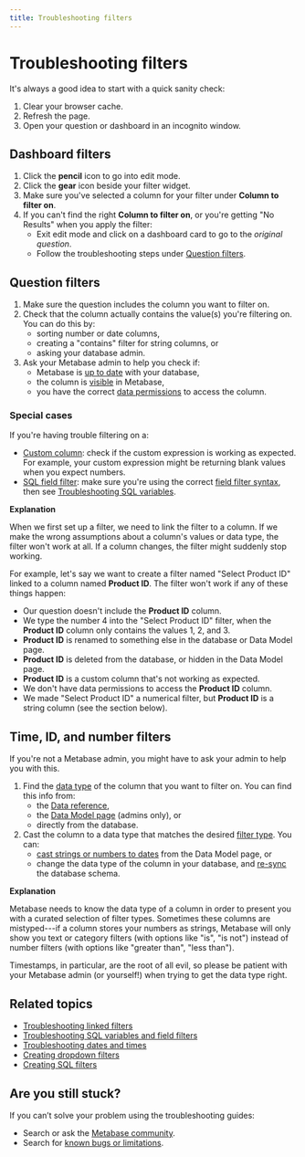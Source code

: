 ```yaml
---
title: Troubleshooting filters
---
```



# Troubleshooting filters

It's always a good idea to start with a quick sanity check:

1. Clear your browser cache.
2. Refresh the page.
3. Open your question or dashboard in an incognito window.

## Dashboard filters

1. Click the **pencil** icon to go into edit mode.
2. Click the **gear** icon beside your filter widget.
3. Make sure you've selected a column for your filter under **Column to filter on**.
4. If you can't find the right **Column to filter on**, or you're getting "No Results" when you apply the filter:
   - Exit edit mode and click on a dashboard card to go to the _original question_.
   - Follow the troubleshooting steps under [Question filters](#question-filters).

## Question filters

1. Make sure the question includes the column you want to filter on.
2. Check that the column actually contains the value(s) you're filtering on. You can do this by:
   - sorting number or date columns,
   - creating a "contains" filter for string columns, or
   - asking your database admin.
3. Ask your Metabase admin to help you check if:
   - Metabase is [up to date](../databases/connecting.md#manually-syncing-tables-and-columns) with your database,
   - the column is [visible](../data-modeling/metadata-editing.md#column-visibility) in Metabase,
   - you have the correct [data permissions](../permissions/data.md) to access the column.

### Special cases

If you're having trouble filtering on a:

- [Custom column](../questions/query-builder/introduction.md#creating-custom-columns): check if the custom expression is working as expected. For example, your custom expression might be returning blank values when you expect numbers.
- [SQL field filter](../questions/native-editor/sql-parameters.md#the-field-filter-variable-type): make sure you're using the correct [field filter syntax](../questions/native-editor/sql-parameters.md#field-filter-syntax), then see [Troubleshooting SQL variables](./sql.md#sql-variables-and-field-filters).

**Explanation**

When we first set up a filter, we need to link the filter to a column. If we make the wrong assumptions about a column's values or data type, the filter won't work at all. If a column changes, the filter might suddenly stop working.

For example, let's say we want to create a filter named "Select Product ID" linked to a column named **Product ID**. The filter won't work if any of these things happen:

- Our question doesn't include the **Product ID** column.
- We type the number 4 into the "Select Product ID" filter, when the **Product ID** column only contains the values 1, 2, and 3.
- **Product ID** is renamed to something else in the database or Data Model page.
- **Product ID** is deleted from the database, or hidden in the Data Model page.
- **Product ID** is a custom column that's not working as expected.
- We don't have data permissions to access the **Product ID** column.
- We made "Select Product ID" a numerical filter, but **Product ID** is a string column (see the section below).

## Time, ID, and number filters

If you're not a Metabase admin, you might have to ask your admin to help you with this.

1. Find the [data type](https://www.metabase.com/learn/databases/data-types-overview) of the column that you want to filter on. You can find this info from:
   - the [Data reference](../exploration-and-organization/data-model-reference.md),
   - the [Data Model page](../data-modeling/metadata-editing.md) (admins only), or
   - directly from the database.
2. Cast the column to a data type that matches the desired [filter type](../questions/query-builder/introduction.md#filter-types). You can:
   - [cast strings or numbers to dates](../data-modeling/metadata-editing.md#casting-to-a-specific-data-type) from the Data Model page, or
   - change the data type of the column in your database, and [re-sync](../databases/connecting.md#manually-syncing-tables-and-columns) the database schema.

**Explanation**

Metabase needs to know the data type of a column in order to present you with a curated selection of filter types. Sometimes these columns are mistyped---if a column stores your numbers as strings, Metabase will only show you text or category filters (with options like "is", "is not") instead of number filters (with options like "greater than", "less than").

Timestamps, in particular, are the root of all evil, so please be patient with your Metabase admin (or yourself!) when trying to get the data type right.

## Related topics

- [Troubleshooting linked filters](./linked-filters.md)
- [Troubleshooting SQL variables and field filters](./sql.md#sql-variables-and-field-filters)
- [Troubleshooting dates and times](./timezones.md)
- [Creating dropdown filters](../data-modeling/metadata-editing.md#changing-a-search-box-filter-to-a-dropdown-filter)
- [Creating SQL filters](../questions/native-editor/sql-parameters.md)


## Are you still stuck?

If you can’t solve your problem using the troubleshooting guides:

- Search or ask the [Metabase community](https://discourse.metabase.com/).
- Search for [known bugs or limitations](./known-issues.md).
